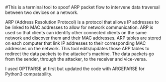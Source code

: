 #This is a terminal tool to spoof ARP packet flow to intervene data traversal between two devices on a network.

ARP (Address Resolution Protocol) is a protocol that allows IP addresses to be linked to MAC addresses to allow for network communication.
ARP is used so that clients can identify other connected clients on the same network and discover them and their MAC addresses.
ARP tables are stored on each computer that link IP addresses to their corresponding MAC addresses on the network.
This tool edits/updates those ARP tables to redirect the data packets to the attacker's machine.
The data packets go from the sender, through the attacker, to the receiver and vice-versa.


I used OPTPARSE at first but updated the code with ARGEPARSE for Python3 compatability.
